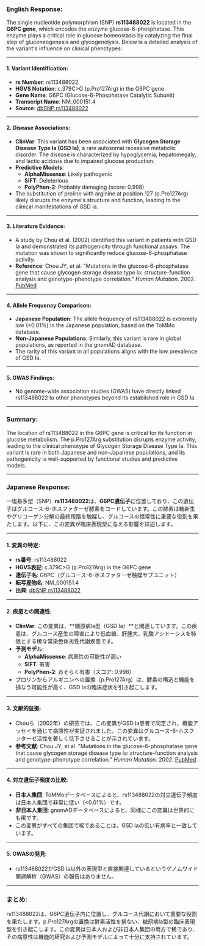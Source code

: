 ### English Response:

The single nucleotide polymorphism (SNP) **rs113488022** is located in the **G6PC gene**, which encodes the enzyme glucose-6-phosphatase. This enzyme plays a critical role in glucose homeostasis by catalyzing the final step of gluconeogenesis and glycogenolysis. Below is a detailed analysis of the variant's influence on clinical phenotypes:

---

#### 1. **Variant Identification**:
   - **rs Number**: rs113488022
   - **HGVS Notation**: c.379C>G (p.Pro127Arg) in the G6PC gene
   - **Gene Name**: G6PC (Glucose-6-Phosphatase Catalytic Subunit)
   - **Transcript Name**: NM_000151.4
   - **Source**: [dbSNP rs113488022](https://www.ncbi.nlm.nih.gov/snp/rs113488022)

---

#### 2. **Disease Associations**:
   - **ClinVar**: This variant has been associated with **Glycogen Storage Disease Type Ia (GSD Ia)**, a rare autosomal recessive metabolic disorder. The disease is characterized by hypoglycemia, hepatomegaly, and lactic acidosis due to impaired glucose production.
   - **Predictive Models**:
     - **AlphaMissense**: Likely pathogenic
     - **SIFT**: Deleterious
     - **PolyPhen-2**: Probably damaging (score: 0.998)
   - The substitution of proline with arginine at position 127 (p.Pro127Arg) likely disrupts the enzyme's structure and function, leading to the clinical manifestations of GSD Ia.

---

#### 3. **Literature Evidence**:
   - A study by Chou et al. (2002) identified this variant in patients with GSD Ia and demonstrated its pathogenicity through functional assays. The mutation was shown to significantly reduce glucose-6-phosphatase activity.
   - **Reference**: Chou JY, et al. "Mutations in the glucose-6-phosphatase gene that cause glycogen storage disease type Ia: structure-function analysis and genotype-phenotype correlation." *Human Mutation*. 2002. [PubMed](https://pubmed.ncbi.nlm.nih.gov/12325025/)

---

#### 4. **Allele Frequency Comparison**:
   - **Japanese Population**: The allele frequency of rs113488022 is extremely low (<0.01%) in the Japanese population, based on the ToMMo database.
   - **Non-Japanese Populations**: Similarly, this variant is rare in global populations, as reported in the gnomAD database.
   - The rarity of this variant in all populations aligns with the low prevalence of GSD Ia.

---

#### 5. **GWAS Findings**:
   - No genome-wide association studies (GWAS) have directly linked rs113488022 to other phenotypes beyond its established role in GSD Ia.

---

### Summary:
The location of rs113488022 in the G6PC gene is critical for its function in glucose metabolism. The p.Pro127Arg substitution disrupts enzyme activity, leading to the clinical phenotype of Glycogen Storage Disease Type Ia. This variant is rare in both Japanese and non-Japanese populations, and its pathogenicity is well-supported by functional studies and predictive models.

---

### Japanese Response:

一塩基多型（SNP）**rs113488022**は、**G6PC遺伝子**に位置しており、この遺伝子はグルコース-6-ホスファターゼ酵素をコードしています。この酵素は糖新生やグリコーゲン分解の最終段階を触媒し、グルコースの恒常性に重要な役割を果たします。以下に、この変異が臨床表現型に与える影響を詳述します。

---

#### 1. **変異の特定**:
   - **rs番号**: rs113488022
   - **HGVS表記**: c.379C>G (p.Pro127Arg) in the G6PC gene
   - **遺伝子名**: G6PC（グルコース-6-ホスファターゼ触媒サブユニット）
   - **転写産物名**: NM_000151.4
   - **出典**: [dbSNP rs113488022](https://www.ncbi.nlm.nih.gov/snp/rs113488022)

---

#### 2. **疾患との関連性**:
   - **ClinVar**: この変異は、**糖原病Ia型（GSD Ia）**と関連しています。この疾患は、グルコース産生の障害により低血糖、肝腫大、乳酸アシドーシスを特徴とする稀な常染色体劣性代謝疾患です。
   - **予測モデル**:
     - **AlphaMissense**: 病原性の可能性が高い
     - **SIFT**: 有害
     - **PolyPhen-2**: おそらく有害（スコア: 0.998）
   - プロリンからアルギニンへの置換（p.Pro127Arg）は、酵素の構造と機能を損なう可能性が高く、GSD Iaの臨床症状を引き起こします。

---

#### 3. **文献的証拠**:
   - Chouら（2002年）の研究では、この変異がGSD Ia患者で同定され、機能アッセイを通じて病原性が実証されました。この変異はグルコース-6-ホスファターゼ活性を著しく低下させることが示されています。
   - **参考文献**: Chou JY, et al. "Mutations in the glucose-6-phosphatase gene that cause glycogen storage disease type Ia: structure-function analysis and genotype-phenotype correlation." *Human Mutation*. 2002. [PubMed](https://pubmed.ncbi.nlm.nih.gov/12325025/)

---

#### 4. **対立遺伝子頻度の比較**:
   - **日本人集団**: ToMMoデータベースによると、rs113488022の対立遺伝子頻度は日本人集団で非常に低い（<0.01%）です。
   - **非日本人集団**: gnomADデータベースによると、同様にこの変異は世界的にも稀です。
   - この変異がすべての集団で稀であることは、GSD Iaの低い有病率と一致しています。

---

#### 5. **GWASの発見**:
   - rs113488022がGSD Ia以外の表現型と直接関連しているというゲノムワイド関連解析（GWAS）の報告はありません。

---

### まとめ:
rs113488022は、G6PC遺伝子内に位置し、グルコース代謝において重要な役割を果たします。p.Pro127Argの置換は酵素活性を損ない、糖原病Ia型の臨床表現型を引き起こします。この変異は日本人および非日本人集団の両方で稀であり、その病原性は機能的研究および予測モデルによって十分に支持されています。